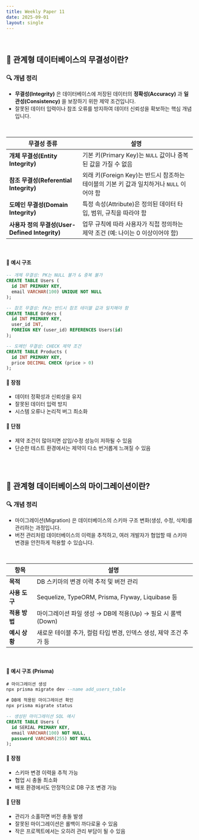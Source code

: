 ```yaml
---
title: Weekly Paper 11  
date: 2025-09-01 
layout: single  
---
```


<br>

## 📌 관계형 데이터베이스의 무결성이란?

### 🔍 개념 정리
* **무결성(Integrity)** 은 데이터베이스에 저장된 데이터의 **정확성(Accuracy)** 과 **일관성(Consistency)** 을 보장하기 위한 제약 조건입니다.  
* 잘못된 데이터 입력이나 참조 오류를 방지하여 데이터 신뢰성을 확보하는 핵심 개념입니다.

<br>

| 무결성 종류          | 설명 |
|-------------------|------|
| **개체 무결성(Entity Integrity)** | 기본 키(Primary Key)는 `NULL` 값이나 중복된 값을 가질 수 없음 |
| **참조 무결성(Referential Integrity)** | 외래 키(Foreign Key)는 반드시 참조하는 테이블의 기본 키 값과 일치하거나 `NULL` 이어야 함 |
| **도메인 무결성(Domain Integrity)** | 특정 속성(Attribute)은 정의된 데이터 타입, 범위, 규칙을 따라야 함 |
| **사용자 정의 무결성(User-Defined Integrity)** | 업무 규칙에 따라 사용자가 직접 정의하는 제약 조건 (예: 나이는 0 이상이어야 함) |

<br>

#### 📍 예시 구조

```sql
-- 개체 무결성: PK는 NULL 불가 & 중복 불가
CREATE TABLE Users (
  id INT PRIMARY KEY,
  email VARCHAR(100) UNIQUE NOT NULL
);

-- 참조 무결성: FK는 반드시 참조 테이블 값과 일치해야 함
CREATE TABLE Orders (
  id INT PRIMARY KEY,
  user_id INT,
  FOREIGN KEY (user_id) REFERENCES Users(id)
);

-- 도메인 무결성: CHECK 제약 조건
CREATE TABLE Products (
  id INT PRIMARY KEY,
  price DECIMAL CHECK (price > 0)
);
```
#### 📍 장점
- 데이터 정확성과 신뢰성을 유지
- 잘못된 데이터 입력 방지
- 시스템 오류나 논리적 버그 최소화

#### 📍 단점
- 제약 조건이 많아지면 삽입/수정 성능이 저하될 수 있음
- 단순한 테스트 환경에서는 제약이 다소 번거롭게 느껴질 수 있음

<br><br>

## 📌 관계형 데이터베이스의 마이그레이션이란?

### 🔍 개념 정리

* 마이그레이션(Migration) 은 데이터베이스의 스키마 구조 변화(생성, 수정, 삭제)를 관리하는 과정입니다.  
* 버전 관리처럼 데이터베이스의 이력을 추적하고, 여러 개발자가 협업할 때 스키마 변경을 안전하게 적용할 수 있습니다.

<br>

| 항목        | 설명                                              |
| --------- | ----------------------------------------------- |
| **목적**    | DB 스키마의 변경 이력 추적 및 버전 관리                        |
| **사용 도구** | Sequelize, TypeORM, Prisma, Flyway, Liquibase 등 |
| **적용 방법** | 마이그레이션 파일 생성 → DB에 적용(Up) → 필요 시 롤백(Down)       |
| **예시 상황** | 새로운 테이블 추가, 컬럼 타입 변경, 인덱스 생성, 제약 조건 추가 등        |

<br>

#### 📍 예시 구조 (Prisma)

```sql
# 마이그레이션 생성
npx prisma migrate dev --name add_users_table

# DB에 적용된 마이그레이션 확인
npx prisma migrate status

-- 생성된 마이그레이션 SQL 예시
CREATE TABLE Users (
  id SERIAL PRIMARY KEY,
  email VARCHAR(100) NOT NULL,
  password VARCHAR(255) NOT NULL
);
```

#### 📍 장점
- 스키마 변경 이력을 추적 가능
- 협업 시 충돌 최소화
- 배포 환경에서도 안정적으로 DB 구조 변경 가능

#### 📍 단점
- 관리가 소홀하면 버전 충돌 발생
- 잘못된 마이그레이션은 롤백이 까다로울 수 있음
- 작은 프로젝트에서는 오히려 관리 부담이 될 수 있음
